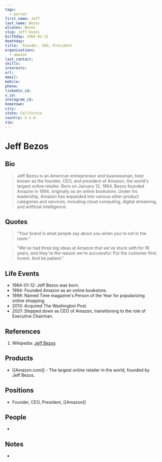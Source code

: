 ```yaml
---
tags:
  - person
first_name: Jeff
last_name: Bezos
aliases: Bezos
slug: jeff-bezos
birthday: 1964-01-12
deathday: 
title:  Founder, CEO, President
organizations: 
  - amazon
last_contact: 
skills: 
interests: 
url: 
email: 
mobile: 
phone: 
linkedin_id: 
x_id: 
instagram_id: 
hometown: 
city: 
state: California
country: U.S.A.
zip:
---
```


# Jeff Bezos

## Bio

> Jeff Bezos is an American entrepreneur and businessman, best known as the founder, CEO, and president of Amazon, the world's largest online retailer. Born on January 12, 1964, Bezos founded Amazon in 1994, originally as an online bookstore. Under his leadership, Amazon has expanded into various other product categories and services, including cloud computing, digital streaming, and artificial intelligence.

## Quotes

> "Your brand is what people say about you when you're not in the room."

> "We've had three big ideas at Amazon that we've stuck with for 18 years, and they're the reason we're successful: Put the customer first. Invent. And be patient."

## Life Events

- 1964-01-12: Jeff Bezos was born.
- 1994: Founded Amazon as an online bookstore.
- 1999: Named Time magazine's Person of the Year for popularizing online shopping.
- 2013: Acquired The Washington Post.
- 2021: Stepped down as CEO of Amazon, transitioning to the role of Executive Chairman.

## References

1. Wikipedia: [Jeff Bezos](https://en.wikipedia.org/wiki/Jeff_Bezos)

## Products

- [[Amazon.com]] - The largest online retailer in the world, founded by Jeff Bezos.

## Positions

- Founder, CEO, President, [[Amazon]]

## People

- 

## Notes

- 

